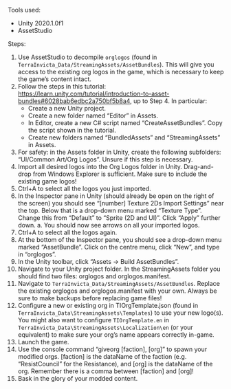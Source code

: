 Tools used:
-	Unity 2020.1.0f1
-	AssetStudio

Steps:
1. Use AssetStudio to decompile `orglogos` (found in `TerraInvicta_Data/StreamingAssets/AssetBundles`). This will give you access to the existing org logos in the game, which is necessary to keep the game’s content intact.
2. Follow the steps in this tutorial: https://learn.unity.com/tutorial/introduction-to-asset-bundles#6028bab6edbc2a750bf5b8a4, up to Step 4. In particular:
    -	Create a new Unity project.
    -	Create a new folder named “Editor” in Assets.
    -	In Editor, create a new C# script named “CreateAssetBundles”. Copy the script shown in the tutorial.
    -	Create new folders named “BundledAssets” and “StreamingAssets” in Assets.
3. For safety: in the Assets folder in Unity, create the following subfolders: 
“UI/Common Art/Org Logos”. Unsure if this step is necessary.
4. Import all desired logos into the Org Logos folder in Unity. Drag-and-drop from Windows Explorer is sufficient. Make sure to include the existing game logos!
5. Ctrl+A to select all the logos you just imported.
6. In the Inspector pane in Unity (should already be open on the right of the screen) you should see “[number] Texture 2Ds Import Settings” near the top. Below that is a drop-down menu marked “Texture Type”. Change this from “Default” to “Sprite (2D and UI)”. Click “Apply” further down.
a. You should now see arrows on all your imported logos.
7. Ctrl+A to select all the logos again.
8. At the bottom of the Inspector pane, you should see a drop-down menu marked “AssetBundle”. Click on the centre menu, click “New”, and type in “orglogos”.
9. In the Unity toolbar, click “Assets -> Build AssetBundles”.
10.	Navigate to your Unity project folder. In the StreamingAssets folder you should find two files: orglogos and orglogos.manifest.
11.	Navigate to `TerraInvicta_Data/StreamingAssets/AssetBundles`. Replace the existing orglogos and orglogos.manifest with your own. Always be sure to make backups before replacing game files!
12.	Configure a new or existing org in TIOrgTemplate.json (found in `TerraInvicta_Data\StreamingAssets\Templates`) to use your new logo(s). You might also want to configure `TIOrgTemplate.en` in `TerraInvicta_Data\StreamingAssets\Localization\en` (or your equivalent) to make sure your org’s name appears correctly in-game.
13.	Launch the game.
14.	Use the console command “giveorg [faction], [org]” to spawn your modified orgs. [faction] is the dataName of the faction (e.g. “ResistCouncil” for the Resistance), and [org] is the dataName of the org. Remember there is a comma between [faction] and [org]!
15.	Bask in the glory of your modded content.
